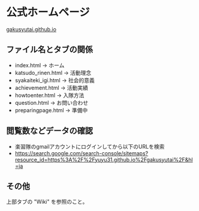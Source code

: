 # 公式ホームページ
[gakusyutai.github.io](https://gakusyutai.github.io/)

## ファイル名とタブの関係

* index.html -> ホーム
* katsudo_rinen.html -> 活動理念
* syakaiteki_igi.html -> 社会的意義
* achievement.html -> 活動実績
* howtoenter.html -> 入隊方法
* question.html -> お問い合わせ
* preparingpage.html -> 準備中

## 閲覧数などデータの確認

* 楽習隊のgmailアカウントにログインしてから以下のURLを検索
* <https://search.google.com/search-console/sitemaps?resource_id=https%3A%2F%2Fyuyu31.github.io%2Fgakusyutai%2F&hl=ja>

## その他

上部タブの "Wiki" を参照のこと。
